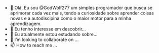 - 👋 Olá, Eu sou @GodWolf277 um simples programador que busca se aprimorar cada vez mais, tendo a curiosidade sobre aprender coisas novas e a autodiscipina como o maior motor para a minha aprendizagem.
- 👀 Eu tenho interesse em descobrir...
- 🌱 Eu atualmente estou estudando sobre...
- 💞️ I’m looking to collaborate on ...
- 📫 How to reach me ...

<!---
GodWolf277/GodWolf277 is a ✨ special ✨ repository because its `README.md` (this file) appears on your GitHub profile.
You can click the Preview link to take a look at your changes.
--->
